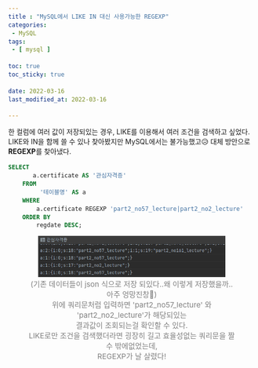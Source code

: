 ```yaml
---
title : "MySQL에서 LIKE IN 대신 사용가능한 REGEXP"
categories:
 - MySQL
tags:
 - [ mysql ] 

toc: true
toc_sticky: true

date: 2022-03-16
last_modified_at: 2022-03-16

---
```


한 컬럼에 여러 값이 저장되있는 경우, LIKE를 이용해서 여러 조건을 검색하고 싶었다.<br>
LIKE와 IN을 함께 쓸 수 있나 찾아봤지만 MySQL에서는 불가능했고😥 
대체 방안으로 **REGEXP**를 찾아냈다.

```sql
SELECT
       a.certificate AS '관심자격증'
    FROM
         '테이블명' AS a
    WHERE
        a.certificate REGEXP 'part2_no57_lecture|part2_no2_lecture'
    ORDER BY
        regdate DESC;
```

<figure style="display:block; text-align:center;">
    <img src="/assets/images/mysqluse_1.png" width="90%" height="90%" title="쿼리 결과값" alt="쿼리 결과값"/> 
    <figcaption style="text-align:center; font-size:15px; color:#808080">
        (기존 데이터들이 json 식으로 저장 되있다..왜 이렇게 저장했을까..아주 엉망진창🤬)<br>
        위에 쿼리문처럼 입력하면 'part2_no57_lecture' 와 'part2_no2_lecture'가 해당되있는<br>
        결과값이 조회되는걸 확인할 수 있다.<br>
        LIKE로만 조건을 검색했더라면 굉장히 길고 효율성없는 쿼리문을 짤 수 밖에없었는데,<br>
        REGEXP가 날 살렸다!
    </figcaption>
</figure>